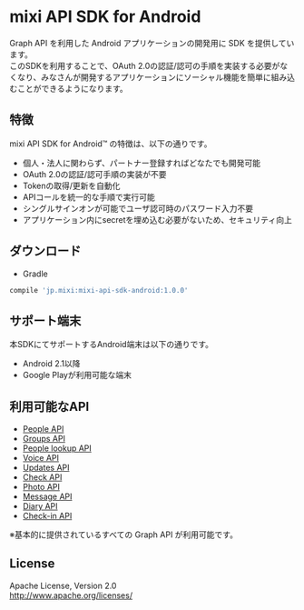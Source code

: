 mixi API SDK for Android
========================

Graph API を利用した Android アプリケーションの開発用に SDK を提供しています。  
このSDKを利用することで、OAuth 2.0の認証/認可の手順を実装する必要がなくなり、みなさんが開発するアプリケーションにソーシャル機能を簡単に組み込むことができるようになります。

特徴
----
mixi API SDK for Android™ の特徴は、以下の通りです。
 - 個人・法人に関わらず、パートナー登録すればどなたでも開発可能
 - OAuth 2.0の認証/認可手順の実装が不要
 - Tokenの取得/更新を自動化
 - APIコールを統一的な手順で実行可能
 - シングルサインオンが可能でユーザ認可時のパスワード入力不要
 - アプリケーション内にsecretを埋め込む必要がないため、セキュリティ向上

ダウンロード
-------

 - Gradle

```groovy
compile 'jp.mixi:mixi-api-sdk-android:1.0.0'
```

サポート端末
------------
本SDKにてサポートするAndroid端末は以下の通りです。
 - Android 2.1以降
 - Google Playが利用可能な端末

利用可能なAPI
-------------
 - [People API][1]
 - [Groups API][2]
 - [People lookup API][3]
 - [Voice API][4]
 - [Updates API][5]
 - [Check API][6]
 - [Photo API][7]
 - [Message API][8]
 - [Diary API][9]
 - [Check-in API][10]

※基本的に提供されているすべての Graph API が利用可能です。

License
-------
Apache License, Version 2.0  
http://www.apache.org/licenses/


[1]:http://developer.mixi.co.jp/connect/mixi_graph_api/mixi_io_spec_top/people-api/
[2]:http://developer.mixi.co.jp/connect/mixi_graph_api/mixi_io_spec_top/groups-api/
[3]:http://developer.mixi.co.jp/connect/mixi_graph_api/mixi_io_spec_top/people-lookup-api/
[4]:http://developer.mixi.co.jp/connect/mixi_graph_api/mixi_io_spec_top/voice-api/
[5]:http://developer.mixi.co.jp/connect/mixi_graph_api/mixi_io_spec_top/updates-api/
[6]:http://developer.mixi.co.jp/connect/mixi_graph_api/mixi_io_spec_top/check-api/
[7]:http://developer.mixi.co.jp/connect/mixi_graph_api/mixi_io_spec_top/photo-api/
[8]:http://developer.mixi.co.jp/connect/mixi_graph_api/mixi_io_spec_top/message-api/
[9]:http://developer.mixi.co.jp/connect/mixi_graph_api/mixi_io_spec_top/diary-api/
[10]:http://developer.mixi.co.jp/connect/mixi_graph_api/mixi_io_spec_top/check-in-api/
